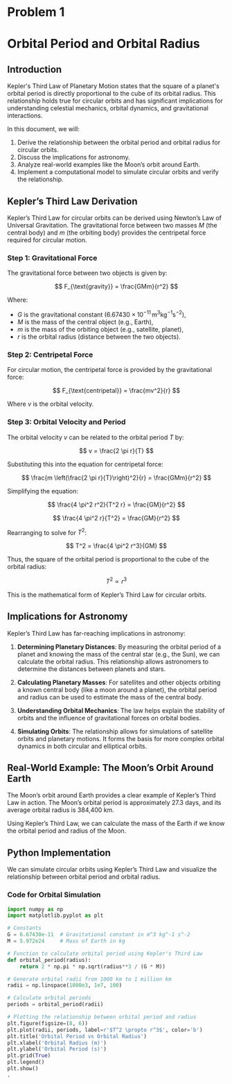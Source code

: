 # Problem 1
# Orbital Period and Orbital Radius

## Introduction

Kepler's Third Law of Planetary Motion states that the square of a planet's orbital period is directly proportional to the cube of its orbital radius. This relationship holds true for circular orbits and has significant implications for understanding celestial mechanics, orbital dynamics, and gravitational interactions.

In this document, we will:
1. Derive the relationship between the orbital period and orbital radius for circular orbits.
2. Discuss the implications for astronomy.
3. Analyze real-world examples like the Moon’s orbit around Earth.
4. Implement a computational model to simulate circular orbits and verify the relationship.

## Kepler’s Third Law Derivation

Kepler’s Third Law for circular orbits can be derived using Newton’s Law of Universal Gravitation. The gravitational force between two masses $M$ (the central body) and $m$ (the orbiting body) provides the centripetal force required for circular motion.

### Step 1: Gravitational Force
The gravitational force between two objects is given by:

$$
F_{\text{gravity}} = \frac{GMm}{r^2}
$$

Where:
- $G$ is the gravitational constant ($6.67430 \times 10^{-11} \, \text{m}^3 \text{kg}^{-1} \text{s}^{-2}$),
- $M$ is the mass of the central object (e.g., Earth),
- $m$ is the mass of the orbiting object (e.g., satellite, planet),
- $r$ is the orbital radius (distance between the two objects).

### Step 2: Centripetal Force
For circular motion, the centripetal force is provided by the gravitational force:

$$
F_{\text{centripetal}} = \frac{mv^2}{r}
$$

Where $v$ is the orbital velocity.

### Step 3: Orbital Velocity and Period
The orbital velocity $v$ can be related to the orbital period $T$ by:

$$
v = \frac{2 \pi r}{T}
$$

Substituting this into the equation for centripetal force:

$$
\frac{m \left(\frac{2 \pi r}{T}\right)^2}{r} = \frac{GMm}{r^2}
$$

Simplifying the equation:

$$
\frac{4 \pi^2 r^2}{T^2 r} = \frac{GM}{r^2}
$$

$$
\frac{4 \pi^2 r}{T^2} = \frac{GM}{r^2}
$$

Rearranging to solve for $T^2$:

$$
T^2 = \frac{4 \pi^2 r^3}{GM}
$$

Thus, the square of the orbital period is proportional to the cube of the orbital radius:

$$
T^2 \propto r^3
$$

This is the mathematical form of Kepler’s Third Law for circular orbits.

## Implications for Astronomy

Kepler’s Third Law has far-reaching implications in astronomy:

1. **Determining Planetary Distances**: By measuring the orbital period of a planet and knowing the mass of the central star (e.g., the Sun), we can calculate the orbital radius. This relationship allows astronomers to determine the distances between planets and stars.
   
2. **Calculating Planetary Masses**: For satellites and other objects orbiting a known central body (like a moon around a planet), the orbital period and radius can be used to estimate the mass of the central body.
   
3. **Understanding Orbital Mechanics**: The law helps explain the stability of orbits and the influence of gravitational forces on orbital bodies.

4. **Simulating Orbits**: The relationship allows for simulations of satellite orbits and planetary motions. It forms the basis for more complex orbital dynamics in both circular and elliptical orbits.

## Real-World Example: The Moon’s Orbit Around Earth

The Moon’s orbit around Earth provides a clear example of Kepler’s Third Law in action. The Moon’s orbital period is approximately 27.3 days, and its average orbital radius is 384,400 km.

Using Kepler’s Third Law, we can calculate the mass of the Earth if we know the orbital period and radius of the Moon.

## Python Implementation

We can simulate circular orbits using Kepler’s Third Law and visualize the relationship between orbital period and orbital radius.

### Code for Orbital Simulation

```python
import numpy as np
import matplotlib.pyplot as plt

# Constants
G = 6.67430e-11  # Gravitational constant in m^3 kg^-1 s^-2
M = 5.972e24     # Mass of Earth in kg

# Function to calculate orbital period using Kepler's Third Law
def orbital_period(radius):
    return 2 * np.pi * np.sqrt(radius**3 / (G * M))

# Generate orbital radii from 1000 km to 1 million km
radii = np.linspace(1000e3, 1e7, 100)

# Calculate orbital periods
periods = orbital_period(radii)

# Plotting the relationship between orbital period and radius
plt.figure(figsize=(8, 6))
plt.plot(radii, periods, label=r'$T^2 \propto r^3$', color='b')
plt.title('Orbital Period vs Orbital Radius')
plt.xlabel('Orbital Radius (m)')
plt.ylabel('Orbital Period (s)')
plt.grid(True)
plt.legend()
plt.show()
.